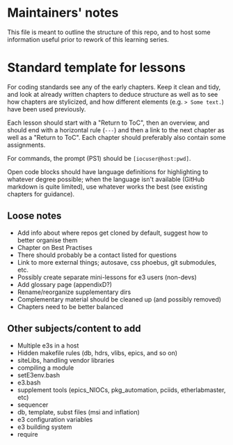 # Maintainers' notes

This file is meant to outline the structure of this repo, and to host some information useful prior to rework of this learning series.

# Standard template for lessons

For coding standards see any of the early chapters. Keep it clean and tidy, and look at already written chapters to deduce structure as well as to see how chapters are stylicized, and how different elements (e.g. `> Some text.`) have been used previously.

Each lesson should start with a "Return to ToC", then an overview, and should end with a horizontal rule (`---`) and then a link to the next chapter as well as a "Return to ToC". Each chapter should preferably also contain some assignments.

For commands, the prompt (PS1) should be `[iocuser@host:pwd]`.

Open code blocks should have language definitions for highlighting to whatever degree possible; when the language isn't available (GitHub markdown is quite limited), use whatever works the best (see existing chapters for guidance).

## Loose notes

- Add info about where repos get cloned by default, suggest how to better organise them
- Chapter on Best Practises
- There should probably be a contact listed for questions
- Link to more external things; autosave, css phoebus, git submodules, etc.
- Possibly create separate mini-lessons for e3 users (non-devs)
- Add glossary page (appendixD?)
- Rename/reorganize supplementary dirs
- Complementary material should be cleaned up (and possibly removed)
- Chapters need to be better balanced

## Other subjects/content to add
* Multiple e3s in a host
* Hidden makefile rules (db, hdrs, vlibs, epics, and so on)
* siteLibs, handling vendor libraries
* compiling a module
* setE3env.bash
* e3.bash
* supplement tools (epics_NIOCs, pkg_automation, pciids, etherlabmaster, etc)
* sequencer
* db, template, subst files (msi and inflation)
* e3 configuration variables
* e3 building system
* require 
